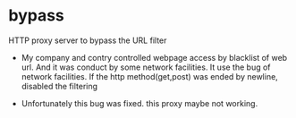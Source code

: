 bypass
======

HTTP proxy server to bypass the URL filter

 * My company and contry controlled webpage access by blacklist of web url.
   And it was conduct by some network facilities.
   It use the bug of network facilities. 
   If the http method(get,post) was ended by newline, disabled the filtering

 * Unfortunately this bug was fixed. this proxy maybe not working. 
